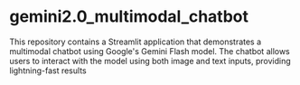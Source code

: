 # gemini2.0_multimodal_chatbot
This repository contains a Streamlit application that demonstrates a multimodal chatbot using Google's Gemini Flash model. The chatbot allows users to interact with the model using both image and text inputs, providing lightning-fast results
